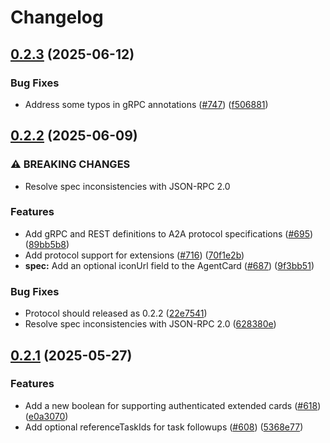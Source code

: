 # Changelog

## [0.2.3](https://github.com/a2aproject/A2A/compare/v0.2.2...v0.2.3) (2025-06-12)


### Bug Fixes

* Address some typos in gRPC annotations ([#747](https://github.com/a2aproject/A2A/issues/747)) ([f506881](https://github.com/a2aproject/A2A/commit/f506881c9b8ff0632d7c7107d5c426646ae31592))

## [0.2.2](https://github.com/a2aproject/A2A/compare/v0.2.1...v0.2.2) (2025-06-09)


### ⚠ BREAKING CHANGES

* Resolve spec inconsistencies with JSON-RPC 2.0

### Features

* Add gRPC and REST definitions to A2A protocol specifications ([#695](https://github.com/a2aproject/A2A/issues/695)) ([89bb5b8](https://github.com/a2aproject/A2A/commit/89bb5b82438b74ff7bb0fafbe335db7100a0ac57))
* Add protocol support for extensions ([#716](https://github.com/a2aproject/A2A/issues/716)) ([70f1e2b](https://github.com/a2aproject/A2A/commit/70f1e2b0c68a3631888091ce9460a9f7fbfbdff2))
* **spec:** Add an optional iconUrl field to the AgentCard ([#687](https://github.com/a2aproject/A2A/issues/687)) ([9f3bb51](https://github.com/a2aproject/A2A/commit/9f3bb51257f008bd878d85e00ec5e88357016039))


### Bug Fixes

* Protocol should released as 0.2.2 ([22e7541](https://github.com/a2aproject/A2A/commit/22e7541be082c4f0845ff7fa044992cda05b437e))
* Resolve spec inconsistencies with JSON-RPC 2.0 ([628380e](https://github.com/a2aproject/A2A/commit/628380e7e392bc8f1778ae991d4719bd787c17a9))

## [0.2.1](https://github.com/a2aproject/A2A/compare/v0.2.0...v0.2.1) (2025-05-27)

### Features

* Add a new boolean for supporting authenticated extended cards ([#618](https://github.com/a2aproject/A2A/issues/618)) ([e0a3070](https://github.com/a2aproject/A2A/commit/e0a3070fc289110d43faf2e91b4ffe3c29ef81da))
* Add optional referenceTaskIds for task followups ([#608](https://github.com/a2aproject/A2A/issues/608)) ([5368e77](https://github.com/a2aproject/A2A/commit/5368e7728cb523caf1a9218fda0b1646325f524b))
